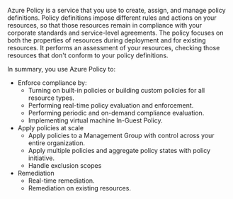 Azure Policy is a service that you use to create, assign, and manage policy definitions. Policy definitions impose different rules and actions on your resources, so that those resources remain in compliance with your corporate standards and service-level agreements. The policy focuses on both the properties of resources during deployment and for existing resources. It performs an assessment of your resources, checking those resources that don't conform to your policy definitions.

In summary, you use Azure Policy to:

* Enforce compliance by:
  * Turning on built-in policies or building custom policies for all resource types.
  * Performing real-time policy evaluation and enforcement.
  * Performing periodic and on-demand compliance evaluation.
  * Implementing virtual machine In-Guest Policy.
* Apply policies at scale
  * Apply policies to a Management Group with control across your entire organization.
  * Apply multiple policies and aggregate policy states with policy initiative.
  * Handle exclusion scopes
* Remediation
  * Real-time remediation.
  * Remediation on existing resources.
